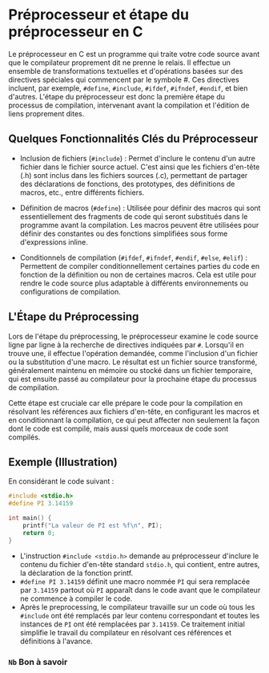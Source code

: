 # Préprocesseur et étape du préprocesseur en C

Le préprocesseur en C est un programme qui traite votre code source avant que le compilateur proprement dit ne prenne le relais. Il effectue un ensemble de transformations textuelles et d'opérations basées sur des directives spéciales qui commencent par le symbole #. Ces directives incluent, par exemple, `#define`, `#include`, `#ifdef`, `#ifndef`, `#endif`, et bien d'autres. L'étape du préprocesseur est donc la première étape du processus de compilation, intervenant avant la compilation et l'édition de liens proprement dites.

## Quelques Fonctionnalités Clés du Préprocesseur
- Inclusion de fichiers (`#include`) : Permet d'inclure le contenu d'un autre fichier dans le fichier source actuel. C'est ainsi que les fichiers d'en-tête (.h) sont inclus dans les fichiers sources (.c), permettant de partager des déclarations de fonctions, des prototypes, des définitions de macros, etc., entre différents fichiers.

- Définition de macros (`#define`) : Utilisée pour définir des macros qui sont essentiellement des fragments de code qui seront substitués dans le programme avant la compilation. Les macros peuvent être utilisées pour définir des constantes ou des fonctions simplifiées sous forme d'expressions inline.

- Conditionnels de compilation (`#ifdef`, `#ifndef`, `#endif`, `#else`, `#elif`) : Permettent de compiler conditionnellement certaines parties du code en fonction de la définition ou non de certaines macros. Cela est utile pour rendre le code source plus adaptable à différents environnements ou configurations de compilation.

## L'Étape du Préprocessing
Lors de l'étape du préprocessing, le préprocesseur examine le code source ligne par ligne à la recherche de directives indiquées par `#`. Lorsqu'il en trouve une, il effectue l'opération demandée, comme l'inclusion d'un fichier ou la substitution d'une macro. Le résultat est un fichier source transformé, généralement maintenu en mémoire ou stocké dans un fichier temporaire, qui est ensuite passé au compilateur pour la prochaine étape du processus de compilation.

Cette étape est cruciale car elle prépare le code pour la compilation en résolvant les références aux fichiers d'en-tête, en configurant les macros et en conditionnant la compilation, ce qui peut affecter non seulement la façon dont le code est compilé, mais aussi quels morceaux de code sont compilés.

## Exemple (Illustration)
En considérant le code suivant :
```c
#include <stdio.h>
#define PI 3.14159

int main() {
    printf("La valeur de PI est %f\n", PI);
    return 0;
}
```
- L'instruction `#include <stdio.h>` demande au préprocesseur d'inclure le contenu du fichier d'en-tête standard `stdio.h`, qui contient, entre autres, la déclaration de la fonction printf.
- `#define PI 3.14159` définit une macro nommée `PI` qui sera remplacée par `3.14159` partout où `PI` apparaît dans le code avant que le compilateur ne commence à compiler le code.
- Après le preprocessing, le compilateur travaille sur un code où tous les `#include` ont été remplacés par leur contenu correspondant et toutes les instances de `PI` ont été remplacées par `3.14159`. Ce traitement initial simplifie le travail du compilateur en résolvant ces références et définitions à l'avance.

### **`Nb`** Bon à savoir 
